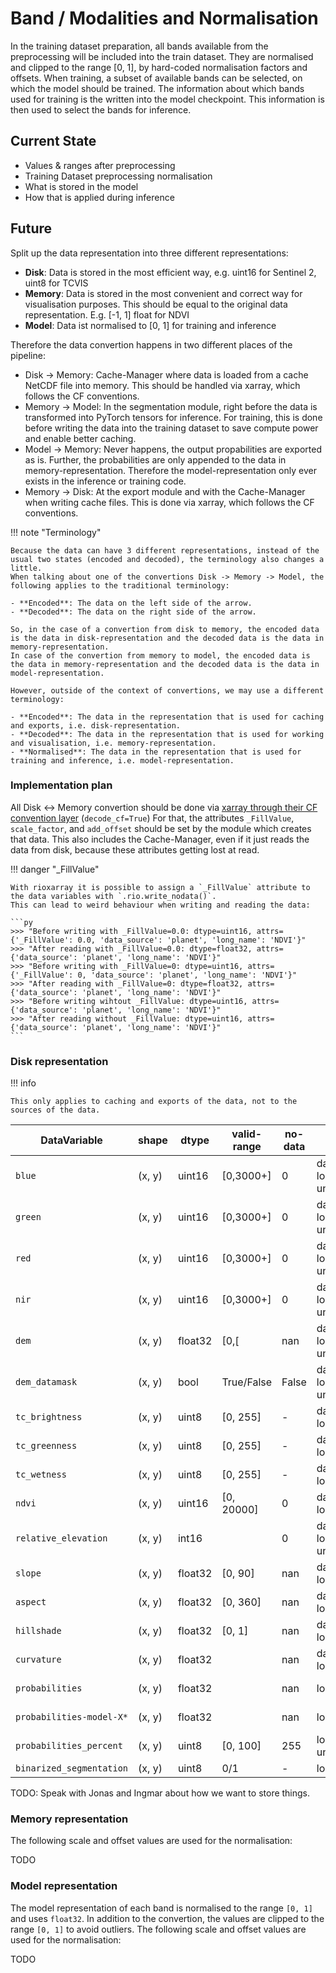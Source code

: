 # Band / Modalities and Normalisation

In the training dataset preparation, all bands available from the preprocessing will be included into the train dataset.
They are normalised and clipped to the range [0, 1], by hard-coded normalisation factors and offsets.
When training, a subset of available bands can be selected, on which the model should be trained.
The information about which bands used for training is the written into the model checkpoint.
This information is then used to select the bands for inference.

## Current State

- Values & ranges after preprocessing
- Training Dataset preprocessing normalisation
- What is stored in the model
- How that is applied during inference

## Future

Split up the data representation into three different representations:

- **Disk**: Data is stored in the most efficient way, e.g. uint16 for Sentinel 2, uint8 for TCVIS
- **Memory**: Data is stored in the most convenient and correct way for visualisation purposes. This should be equal to the original data representation. E.g. [-1, 1] float for NDVI
- **Model**: Data ist normalised to [0, 1] for training and inference

Therefore the data convertion happens in two different places of the pipeline:

- Disk -> Memory: Cache-Manager where data is loaded from a cache NetCDF file into memory.
  This should be handled via xarray, which follows the CF conventions.
- Memory -> Model: In the segmentation module, right before the data is transformed into PyTorch tensors for inference.
  For training, this is done before writing the data into the training dataset to save compute power and enable better caching.
- Model -> Memory: Never happens, the output propabilities are exported as is.
  Further, the probabilities are only appended to the data in memory-representation.
  Therefore the model-representation only ever exists in the inference or training code.
- Memory -> Disk: At the export module and with the Cache-Manager when writing cache files.
  This is done via xarray, which follows the CF conventions.

!!! note "Terminology"

    Because the data can have 3 different representations, instead of the usual two states (encoded and decoded), the terminology also changes a little.
    When talking about one of the convertions Disk -> Memory -> Model, the following applies to the traditional terminology:

    - **Encoded**: The data on the left side of the arrow.
    - **Decoded**: The data on the right side of the arrow.
    
    So, in the case of a convertion from disk to memory, the encoded data is the data in disk-representation and the decoded data is the data in memory-representation.
    In case of the convertion from memory to model, the encoded data is the data in memory-representation and the decoded data is the data in model-representation.

    However, outside of the context of convertions, we may use a different terminology:

    - **Encoded**: The data in the representation that is used for caching and exports, i.e. disk-representation.
    - **Decoded**: The data in the representation that is used for working and visualisation, i.e. memory-representation.
    - **Normalised**: The data in the representation that is used for training and inference, i.e. model-representation.

### Implementation plan

All Disk <-> Memory convertion should be done via [xarray through their CF convention layer](https://docs.xarray.dev/en/stable/user-guide/io.html#reading-encoded-data) (`decode_cf=True`)
For that, the attributes `_FillValue`, `scale_factor`, and `add_offset` should be set by the module which creates that data.
This also includes the Cache-Manager, even if it just reads the data from disk, because these attributes getting lost at read.

!!! danger "_FillValue"

    With rioxarray it is possible to assign a `_FillValue` attribute to the data variables with `.rio.write_nodata()`.
    This can lead to weird behaviour when writing and reading the data:

    ```py
    >>> "Before writing with _FillValue=0.0: dtype=uint16, attrs={'_FillValue': 0.0, 'data_source': 'planet', 'long_name': 'NDVI'}"
    >>> "After reading with _FillValue=0.0: dtype=float32, attrs={'data_source': 'planet', 'long_name': 'NDVI'}"
    >>> "Before writing with _FillValue=0: dtype=uint16, attrs={'_FillValue': 0, 'data_source': 'planet', 'long_name': 'NDVI'}"
    >>> "After reading with _FillValue=0: dtype=float32, attrs={'data_source': 'planet', 'long_name': 'NDVI'}"
    >>> "Before writing wihtout _FillValue: dtype=uint16, attrs={'data_source': 'planet', 'long_name': 'NDVI'}"
    >>> "After reading without _FillValue: dtype=uint16, attrs={'data_source': 'planet', 'long_name': 'NDVI'}"
    ```

### Disk representation

!!! info

    This only applies to caching and exports of the data, not to the sources of the data.

| DataVariable             | shape  | dtype   | valid-range | no-data | attrs                         | source                  | note |
| ------------------------ | ------ | ------- | ----------- | ------- | ----------------------------- | ----------------------- | ---- |
| `blue`                   | (x, y) | uint16  | [0,3000+]   | 0       | data_source, long_name, units | PLANET / S2             |      |
| `green`                  | (x, y) | uint16  | [0,3000+]   | 0       | data_source, long_name, units | PLANET / S2             |      |
| `red`                    | (x, y) | uint16  | [0,3000+]   | 0       | data_source, long_name, units | PLANET / S2             |      |
| `nir`                    | (x, y) | uint16  | [0,3000+]   | 0       | data_source, long_name, units | PLANET / S2             |      |
| `dem`                    | (x, y) | float32 | [0,[        | nan     | data_source, long_name, units | SmartGeocubes           |      |
| `dem_datamask`           | (x, y) | bool    | True/False  | False   | data_source, long_name, units | SmartGeocubes           |      |
| `tc_brightness`          | (x, y) | uint8   | [0, 255]    | -       | data_source, long_name        | EarthEngine             |      |
| `tc_greenness`           | (x, y) | uint8   | [0, 255]    | -       | data_source, long_name        | EarthEngine             |      |
| `tc_wetness`             | (x, y) | uint8   | [0, 255]    | -       | data_source, long_name        | EarthEngine             |      |
| `ndvi`                   | (x, y) | uint16  | [0, 20000]  | 0       | data_source, long_name        | Preprocessing           |      |
| `relative_elevation`     | (x, y) | int16   |             | 0       | data_source, long_name, units | Preprocessing           |      |
| `slope`                  | (x, y) | float32 | [0, 90]     | nan     | data_source, long_name        | Preprocessing           |      |
| `aspect`                 | (x, y) | float32 | [0, 360]    | nan     | data_source, long_name        | Preprocessing           |      |
| `hillshade`              | (x, y) | float32 | [0, 1]      | nan     | data_source, long_name        | Preprocessing           |      |
| `curvature`              | (x, y) | float32 |             | nan     | data_source, long_name        | Preprocessing           |      |
| `probabilities`          | (x, y) | float32 |             | nan     | long_name                     | Ensemble / Segmentation |      |
| `probabilities-model-X*` | (x, y) | float32 |             | nan     | long_name                     | Ensemble / Segmentation |      |
| `probabilities_percent`  | (x, y) | uint8   | [0, 100]    | 255     | long_name, units              | Postprocessing          |      |
| `binarized_segmentation` | (x, y) | uint8   | 0/1         | -       | long_name                     | Postprocessing          |      |

TODO: Speak with Jonas and Ingmar about how we want to store things.

### Memory representation

The following scale and offset values are used for the normalisation:

TODO

### Model representation

The model representation of each band is normalised to the range `[0, 1]` and uses `float32`.
In addition to the convertion, the values are clipped to the range `[0, 1]` to avoid outliers.
The following scale and offset values are used for the normalisation:

TODO
